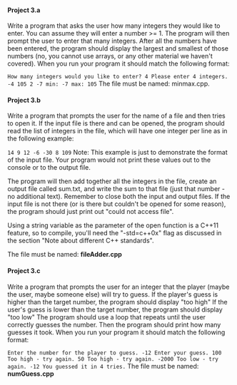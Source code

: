 #### Project 3.a ####

Write a program that asks the user how many integers they would like to enter.  You can assume they will enter a number >= 1.  The program will then prompt the user to enter that many integers.  After all the numbers have been entered, the program should display the largest and smallest of those numbers (no, you cannot use arrays, or any other material we haven't covered).  When you run your program it should match the following format:

`How many integers would you like to enter?
4
Please enter 4 integers.
-4
105
2
-7
min: -7
max: 105`
The file must be named: minmax.cpp.

 

#### Project 3.b ####

Write a program that prompts the user for the name of a file and then tries to open it. If the input file is there and can be opened, the program should read the list of integers in the file, which will have one integer per line as in the following example:

`14
9
12
-6
-30
8
109`
Note: This example is just to demonstrate the format of the input file. Your program would not print these values out to the console or to the output file.

The program will then add together all the integers in the file, create an output file called sum.txt, and write the sum to that file (just that number - no additional text).  Remember to close both the input and output files.    If the input file is not there (or is there but couldn't be opened for some reason), the program should just print out "could not access file".

Using a string variable as the parameter of the open function is a C++11 feature, so to compile, you'll need the "-std=c++0x" flag as discussed in the section "Note about different C++ standards".

The file must be named: __fileAdder.cpp__

 

#### Project 3.c ####

Write a program that prompts the user for an integer that the player (maybe the user, maybe someone else) will try to guess.  If the player's guess is higher than the target number, the program should display "too high"  If the user's guess is lower than the target number, the program should display "too low"  The program should use a loop that repeats until the user correctly guesses the number.  Then the program should print how many guesses it took.  When you run your program it should match the following format:

`Enter the number for the player to guess.
-12
Enter your guess.
100
Too high - try again.
50
Too high - try again.
-2000
Too low - try again.
-12
You guessed it in 4 tries.`
The file must be named: __numGuess.cpp__


